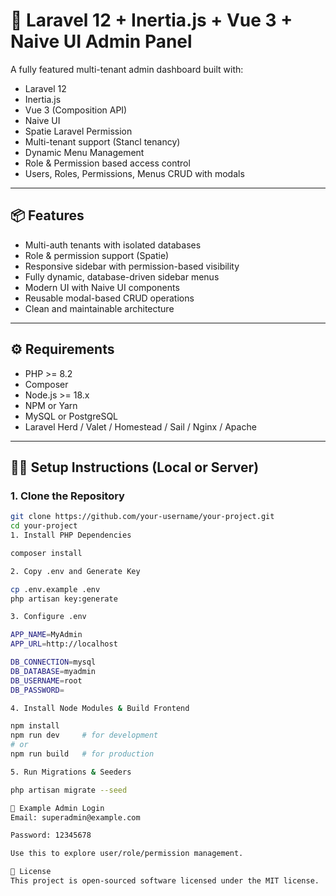 # 🚀 Laravel 12 + Inertia.js + Vue 3 + Naive UI Admin Panel

A fully featured multi-tenant admin dashboard built with:

- Laravel 12
- Inertia.js
- Vue 3 (Composition API)
- Naive UI
- Spatie Laravel Permission
- Multi-tenant support (Stancl tenancy)
- Dynamic Menu Management
- Role & Permission based access control
- Users, Roles, Permissions, Menus CRUD with modals

---

## 📦 Features

- Multi-auth tenants with isolated databases
- Role & permission support (Spatie)
- Responsive sidebar with permission-based visibility
- Fully dynamic, database-driven sidebar menus
- Modern UI with Naive UI components
- Reusable modal-based CRUD operations
- Clean and maintainable architecture

---

## ⚙️ Requirements

- PHP >= 8.2
- Composer
- Node.js >= 18.x
- NPM or Yarn
- MySQL or PostgreSQL
- Laravel Herd / Valet / Homestead / Sail / Nginx / Apache

---

## 🧑‍💻 Setup Instructions (Local or Server)

### 1. Clone the Repository

```bash
git clone https://github.com/your-username/your-project.git
cd your-project
1. Install PHP Dependencies

composer install

2. Copy .env and Generate Key

cp .env.example .env
php artisan key:generate

3. Configure .env

APP_NAME=MyAdmin
APP_URL=http://localhost

DB_CONNECTION=mysql
DB_DATABASE=myadmin
DB_USERNAME=root
DB_PASSWORD=

4. Install Node Modules & Build Frontend

npm install
npm run dev     # for development
# or
npm run build   # for production

5. Run Migrations & Seeders

php artisan migrate --seed

🧪 Example Admin Login
Email: superadmin@example.com

Password: 12345678

Use this to explore user/role/permission management.

📄 License
This project is open-sourced software licensed under the MIT license.

